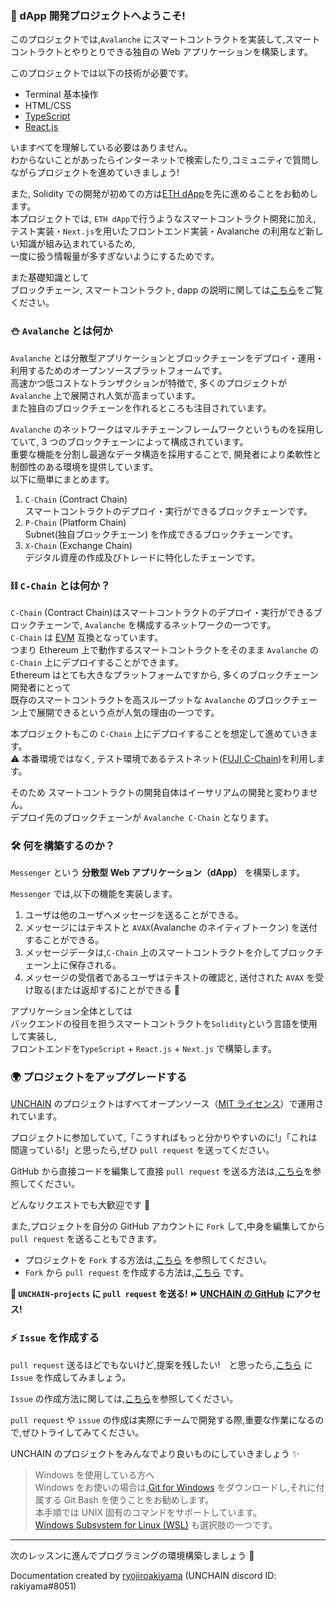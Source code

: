 ### 👋 dApp 開発プロジェクトへようこそ!

このプロジェクトでは,`Avalanche` にスマートコントラクトを実装して,スマートコントラクトとやりとりできる独自の Web アプリケーションを構築します。

このプロジェクトでは以下の技術が必要です。

- Terminal 基本操作
- HTML/CSS
- [TypeScript](https://typescriptbook.jp/overview/features)
- [React.js](https://ja.reactjs.org/)

いますべてを理解している必要はありません。  
わからないことがあったらインターネットで検索したり,コミュニティで質問しながらプロジェクトを進めていきましょう!

また, Solidity での開発が初めての方は[ETH dApp](https://app.unchain.tech/learn/ETH-dApp)を先に進めることをお勧めします。  
本プロジェクトでは, `ETH dApp`で行うようなスマートコントラクト開発に加え,  
テスト実装・`Next.js`を用いたフロントエンド実装・Avalanche の利用など新しい知識が組み込まれているため,  
一度に扱う情報量が多すぎないようにするためです。

また基礎知識として  
ブロックチェーン, スマートコントラクト, dapp の説明に関しては[こちら](https://unchain-portal.netlify.app/projects/101-ETH-dApp/section-0-Lesson-1)をご覧ください。

### ⛄ `Avalanche` とは何か

`Avalanche` とは分散型アプリケーションとブロックチェーンをデプロイ・運用・利用するためのオープンソースプラットフォームです。  
高速かつ低コストなトランザクションが特徴で, 多くのプロジェクトが `Avalanche` 上で展開され人気が高まっています。  
また独自のブロックチェーンを作れるところも注目されています。

`Avalanche` のネットワークはマルチチェーンフレームワークというものを採用していて, 3 つのブロックチェーンによって構成されています。  
重要な機能を分割し最適なデータ構造を採用することで, 開発者により柔軟性と制御性のある環境を提供しています。  
以下に簡単にまとめます。

1. `C-Chain` (Contract Chain)  
   スマートコントラクトのデプロイ・実行ができるブロックチェーンです。
2. `P-Chain` (Platform Chain)  
   Subnet(独自ブロックチェーン) を作成できるブロックチェーンです。
3. `X-Chain` (Exchange Chain)  
   デジタル資産の作成及びトレードに特化したチェーンです。

### ⛓️ `C-Chain` とは何か？

`C-Chain` (Contract Chain)はスマートコントラクトのデプロイ・実行ができるブロックチェーンで, `Avalanche` を構成するネットワークの一つです。  
`C-Chain` は [EVM](https://phemex.com/ja/academy/%E3%82%A4%E3%83%BC%E3%82%B5%E3%83%AA%E3%82%A2%E3%83%A0%E3%83%90%E3%83%BC%E3%83%81%E3%83%A3%E3%83%AB%E3%83%9E%E3%82%B7%E3%83%B3-%E3%81%9D%E3%81%AE%E4%BB%95%E7%B5%84%E3%81%BF%E3%81%A8%E3%81%AF#:~:text=%E3%82%A4%E3%83%BC%E3%82%B5%E3%83%AA%E3%82%A2%E3%83%A0%E3%83%90%E3%83%BC%E3%83%81%E3%83%A3%E3%83%AB%E3%83%9E%E3%82%B7%E3%83%B3%EF%BC%88EVM,%E3%81%99%E3%82%8B%E3%81%93%E3%81%A8%E3%81%8C%E3%81%A7%E3%81%8D%E3%81%BE%E3%81%99%E3%80%82) 互換となっています。  
つまり Ethereum 上で動作するスマートコントラクトをそのまま `Avalanche` の `C-Chain` 上にデプロイすることができます。  
Ethereum はとても大きなプラットフォームですから, 多くのブロックチェーン開発者にとって  
既存のスマートコントラクトを高スループットな `Avalanche` のブロックチェーン上で展開できるという点が人気の理由の一つです。

本プロジェクトもこの `C-Chain` 上にデプロイすることを想定して進めていきます。  
⚠️ 本番環境ではなく, テスト環境であるテストネット([FUJI C-Chain](https://docs.avax.network/quickstart/fuji-workflow))を利用します。

そのため スマートコントラクトの開発自体はイーサリアムの開発と変わりません。  
デプロイ先のブロックチェーンが `Avalanche C-Chain` となります。

### 🛠 何を構築するのか？

`Messenger` という **分散型 Web アプリケーション（dApp）** を構築します。

`Messenger` では,以下の機能を実装します。

1. ユーザは他のユーザへメッセージを送ることができる。
2. メッセージにはテキストと `AVAX`(Avalanche のネイティブトークン) を送付することができる。
3. メッセージデータは,`C-Chain` 上のスマートコントラクトを介してブロックチェーン上に保存される。
4. メッセージの受信者であるユーザはテキストの確認と, 送付された `AVAX` を受け取る(または返却する)ことができる 🎉

アプリケーション全体としては  
バックエンドの役目を担うスマートコントラクトを`Solidity`という言語を使用して実装し,  
フロントエンドを`TypeScript` + `React.js` + `Next.js` で構築します。

### 🌍 プロジェクトをアップグレードする

[UNCHAIN](https://app.shiftbase.xyz) のプロジェクトはすべてオープンソース（[MIT ライセンス](https://wisdommingle.com/mit-license/)）で運用されています。

プロジェクトに参加していて,「こうすればもっと分かりやすいのに!」「これは間違っている!」と思ったら,ぜひ `pull request` を送ってください。

GitHub から直接コードを編集して直接 `pull request` を送る方法は,[こちら](https://docs.github.com/ja/repositories/working-with-files/managing-files/editing-files#editing-files-in-another-users-repository)を参照してください。

どんなリクエストでも大歓迎です 🎉

また,プロジェクトを自分の GitHub アカウントに `Fork` して,中身を編集してから `pull request` を送ることもできます。

- プロジェクトを `Fork` する方法は,[こちら](https://docs.github.com/ja/get-started/quickstart/fork-a-repo) を参照してください。
- `Fork` から `pull request` を作成する方法は,[こちら](https://docs.github.com/ja/pull-requests/collaborating-with-pull-requests/proposing-changes-to-your-work-with-pull-requests/creating-a-pull-request-from-a-fork) です。

**👋 `UNCHAIN-projects` に `pull request` を送る! ⏩ [UNCHAIN の GitHub](https://github.com/shiftbase-xyz/UNCHAIN-projects) にアクセス!**

### ⚡️ `Issue` を作成する

`pull request` 送るほどでもないけど,提案を残したい!　と思ったら,[こちら](https://github.com/shiftbase-xyz/UNCHAIN-projects/issues) に `Issue` を作成してみましょう。

`Issue` の作成方法に関しては,[こちら](https://docs.github.com/ja/issues/tracking-your-work-with-issues/creating-an-issue)を参照してください。

`pull request` や `issue` の作成は実際にチームで開発する際,重要な作業になるので,ぜひトライしてみてください。

UNCHAIN のプロジェクトをみんなでより良いものにしていきましょう ✨

> Windows を使用している方へ  
> Windows をお使いの場合は,[Git for Windows](https://gitforwindows.org/) をダウンロードし,それに付属する Git Bash を使うことをお勧めします。  
> 本手順では UNIX 固有のコマンドをサポートしています。  
> [Windows Subsystem for Linux (WSL)](https://docs.microsoft.com/en-us/windows/wsl/install) も選択肢の一つです。

---

次のレッスンに進んでプログラミングの環境構築しましょう 🎉

Documentation created by [ryojiroakiyama](https://github.com/ryojiroakiyama) (UNCHAIN discord ID: rakiyama#8051)
